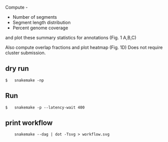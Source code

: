 Compute -
- Number of segments
- Segment length distribution
- Percent genome coverage

and plot these summary statistics for annotations (Fig. 1 A,B,C)

Also compute overlap fractions and plot heatmap (Fig. 1D)
Does not require cluster submission.

## dry run
```
$	snakemake -np
```
## Run
```
$	snakemake -p --latency-wait 400
```
	
## print workflow
```
	snakemake --dag | dot -Tsvg > workflow.svg
```